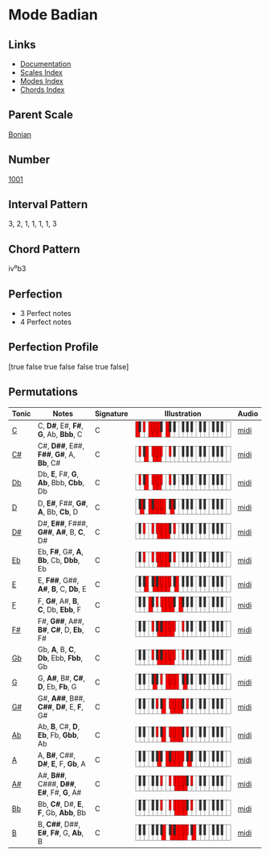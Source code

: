 # Mode Badian

## Links

- [Documentation](README.md)
- [Scales Index](Scales.md)
- [Modes Index](Modes.md)
- [Chords Index](Chords.md)

## Parent Scale

[Bonian](ScaleBonian.md)

## Number

[1001](https://ianring.com/musictheory/scales/1001)

## Interval Pattern

3, 2, 1, 1, 1, 1, 3

## Chord Pattern

iv⁰b3

## Perfection

- 3 Perfect notes
- 4 Perfect notes

## Perfection Profile

[true false true false false true false]

## Permutations

| Tonic | Notes | Signature | Illustration | Audio |
|-------|-------|-----------|--------------|-------|
| [C](ModeCNaturalBadian.md) | C, **D#**, E#, **F#**, **G**, Ab, **Bbb**, C | C | ![CNaturalBadian](ModeCNaturalBadian.png) | [midi](https://github.com/edipermadi/music/blob/main/docs/ModeCNaturalBadian.mid?raw=true) |
| [C#](ModeCSharpBadian.md) | C#, **D##**, E##, **F##**, **G#**, A, **Bb**, C# | C | ![CSharpBadian](ModeCSharpBadian.png) | [midi](https://github.com/edipermadi/music/blob/main/docs/ModeCSharpBadian.mid?raw=true) |
| [Db](ModeDFlatBadian.md) | Db, **E**, F#, **G**, **Ab**, Bbb, **Cbb**, Db | C | ![DFlatBadian](ModeDFlatBadian.png) | [midi](https://github.com/edipermadi/music/blob/main/docs/ModeDFlatBadian.mid?raw=true) |
| [D](ModeDNaturalBadian.md) | D, **E#**, F##, **G#**, **A**, Bb, **Cb**, D | C | ![DNaturalBadian](ModeDNaturalBadian.png) | [midi](https://github.com/edipermadi/music/blob/main/docs/ModeDNaturalBadian.mid?raw=true) |
| [D#](ModeDSharpBadian.md) | D#, **E##**, F###, **G##**, **A#**, B, **C**, D# | C | ![DSharpBadian](ModeDSharpBadian.png) | [midi](https://github.com/edipermadi/music/blob/main/docs/ModeDSharpBadian.mid?raw=true) |
| [Eb](ModeEFlatBadian.md) | Eb, **F#**, G#, **A**, **Bb**, Cb, **Dbb**, Eb | C | ![EFlatBadian](ModeEFlatBadian.png) | [midi](https://github.com/edipermadi/music/blob/main/docs/ModeEFlatBadian.mid?raw=true) |
| [E](ModeENaturalBadian.md) | E, **F##**, G##, **A#**, **B**, C, **Db**, E | C | ![ENaturalBadian](ModeENaturalBadian.png) | [midi](https://github.com/edipermadi/music/blob/main/docs/ModeENaturalBadian.mid?raw=true) |
| [F](ModeFNaturalBadian.md) | F, **G#**, A#, **B**, **C**, Db, **Ebb**, F | C | ![FNaturalBadian](ModeFNaturalBadian.png) | [midi](https://github.com/edipermadi/music/blob/main/docs/ModeFNaturalBadian.mid?raw=true) |
| [F#](ModeFSharpBadian.md) | F#, **G##**, A##, **B#**, **C#**, D, **Eb**, F# | C | ![FSharpBadian](ModeFSharpBadian.png) | [midi](https://github.com/edipermadi/music/blob/main/docs/ModeFSharpBadian.mid?raw=true) |
| [Gb](ModeGFlatBadian.md) | Gb, **A**, B, **C**, **Db**, Ebb, **Fbb**, Gb | C | ![GFlatBadian](ModeGFlatBadian.png) | [midi](https://github.com/edipermadi/music/blob/main/docs/ModeGFlatBadian.mid?raw=true) |
| [G](ModeGNaturalBadian.md) | G, **A#**, B#, **C#**, **D**, Eb, **Fb**, G | C | ![GNaturalBadian](ModeGNaturalBadian.png) | [midi](https://github.com/edipermadi/music/blob/main/docs/ModeGNaturalBadian.mid?raw=true) |
| [G#](ModeGSharpBadian.md) | G#, **A##**, B##, **C##**, **D#**, E, **F**, G# | C | ![GSharpBadian](ModeGSharpBadian.png) | [midi](https://github.com/edipermadi/music/blob/main/docs/ModeGSharpBadian.mid?raw=true) |
| [Ab](ModeAFlatBadian.md) | Ab, **B**, C#, **D**, **Eb**, Fb, **Gbb**, Ab | C | ![AFlatBadian](ModeAFlatBadian.png) | [midi](https://github.com/edipermadi/music/blob/main/docs/ModeAFlatBadian.mid?raw=true) |
| [A](ModeANaturalBadian.md) | A, **B#**, C##, **D#**, **E**, F, **Gb**, A | C | ![ANaturalBadian](ModeANaturalBadian.png) | [midi](https://github.com/edipermadi/music/blob/main/docs/ModeANaturalBadian.mid?raw=true) |
| [A#](ModeASharpBadian.md) | A#, **B##**, C###, **D##**, **E#**, F#, **G**, A# | C | ![ASharpBadian](ModeASharpBadian.png) | [midi](https://github.com/edipermadi/music/blob/main/docs/ModeASharpBadian.mid?raw=true) |
| [Bb](ModeBFlatBadian.md) | Bb, **C#**, D#, **E**, **F**, Gb, **Abb**, Bb | C | ![BFlatBadian](ModeBFlatBadian.png) | [midi](https://github.com/edipermadi/music/blob/main/docs/ModeBFlatBadian.mid?raw=true) |
| [B](ModeBNaturalBadian.md) | B, **C##**, D##, **E#**, **F#**, G, **Ab**, B | C | ![BNaturalBadian](ModeBNaturalBadian.png) | [midi](https://github.com/edipermadi/music/blob/main/docs/ModeBNaturalBadian.mid?raw=true) |
